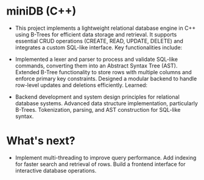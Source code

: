 # miniDB (C++)

- This project implements a lightweight relational database engine in C++ using B-Trees for efficient data storage and retrieval. It supports essential CRUD operations (CREATE, READ, UPDATE, DELETE) and integrates a custom SQL-like interface. Key functionalities include:

- Implemented a lexer and parser to process and validate SQL-like commands, converting them into an Abstract Syntax Tree (AST).
Extended B-Tree functionality to store rows with multiple columns and enforce primary key constraints.
Designed a modular backend to handle row-level updates and deletions efficiently.
Learned:

- Backend development and system design principles for relational database systems.
Advanced data structure implementation, particularly B-Trees.
Tokenization, parsing, and AST construction for SQL-like syntax.
# What's next?

- Implement multi-threading to improve query performance.
Add indexing for faster search and retrieval of rows.
Build a frontend interface for interactive database operations.
